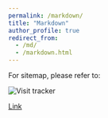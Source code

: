 ```yaml
---
permalink: /markdown/
title: "Markdown"
author_profile: true
redirect_from: 
  - /md/
  - /markdown.html
---
```


For sitemap, please refer to:

![Visit tracker](www.clustrmaps.com/map_v2.png?d=J-NsD83hGHTyToBRLFxnexK8pRjz_RJvImjuuaTU6JE&cl=ffffff)

[Link](https://clustrmaps.com/site/1bo9o)